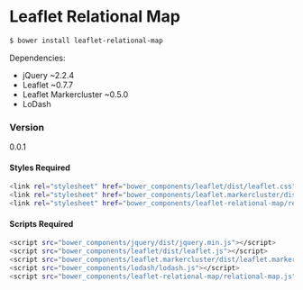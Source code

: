 # Leaflet Relational Map

```sh
$ bower install leaflet-relational-map
```

Dependencies:

  - jQuery ~2.2.4
  - Leaflet ~0.7.7
  - Leaflet Markercluster ~0.5.0
  - LoDash

### Version
0.0.1

#### Styles Required
```sh
<link rel="stylesheet" href="bower_components/leaflet/dist/leaflet.css" />
<link rel="stylesheet" href="bower_components/leaflet.markercluster/dist/MarkerCluster.Default.css" />
<link rel="stylesheet" href="bower_components/leaflet-relational-map/relational-map.css" />
```

#### Scripts Required
```sh
<script src="bower_components/jquery/dist/jquery.min.js"></script>
<script src="bower_components/leaflet/dist/leaflet.js"></script>
<script src="bower_components/leaflet.markercluster/dist/leaflet.markercluster.js"></script>
<script src="bower_components/lodash/lodash.js"></script>
<script src="bower_components/leaflet-relational-map/relational-map.js"></script>
```